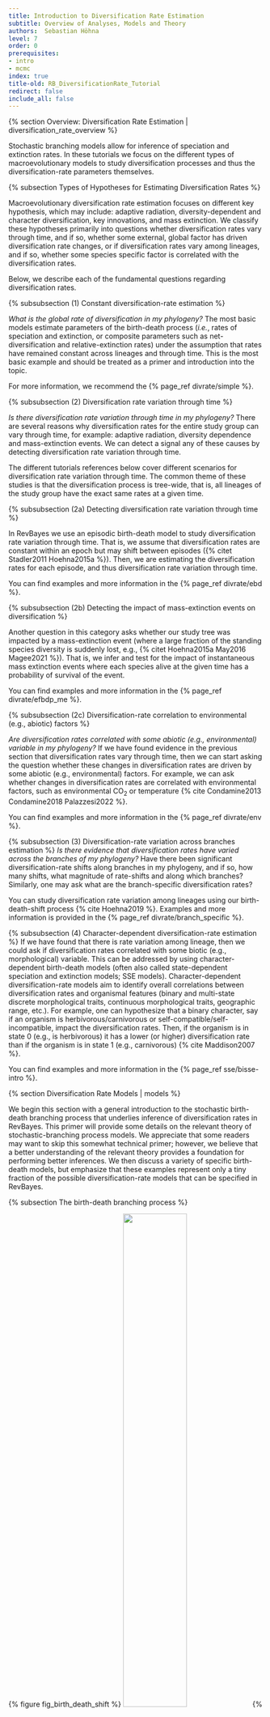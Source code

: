 ```yaml
---
title: Introduction to Diversification Rate Estimation
subtitle: Overview of Analyses, Models and Theory
authors:  Sebastian Höhna
level: 7
order: 0
prerequisites:
- intro
- mcmc
index: true
title-old: RB_DiversificationRate_Tutorial
redirect: false
include_all: false
---
```


{% section Overview: Diversification Rate Estimation | diversification_rate_overview %}


Stochastic branching models allow for inference of speciation and
extinction rates. In these tutorials we focus on the different types of macroevolutionary
models to study diversification processes and thus the
diversification-rate parameters themselves.


{% subsection Types of Hypotheses for Estimating Diversification Rates %}

Macroevolutionary diversification rate estimation focuses on different key hypothesis,
which may include:
adaptive radiation, diversity-dependent and character diversification, key innovations, and
mass extinction.
We classify these hypotheses primarily into questions whether diversification rates vary through time,
and if so, whether some external, global factor has driven diversification rate changes, or if
diversification rates vary among lineages, and if so, whether some species specific factor is correlated with
the diversification rates.

Below, we describe each of the fundamental questions regarding diversification rates.

{% subsubsection (1) Constant diversification-rate estimation %}

*What is the global rate of diversification in my phylogeny?*
The most basic models estimate parameters of the birth-death process
(*i.e.*, rates of speciation and extinction, or composite parameters
such as net-diversification and relative-extinction rates)
under the assumption that rates have remained constant across lineages and through time.
This is the most basic example and should be treated as a primer and introduction into the topic.

For more information, we recommend the {% page_ref divrate/simple %}.


{% subsubsection (2) Diversification rate variation through time %}

*Is there diversification rate variation through time in my phylogeny?*
There are several reasons why diversification rates for the entire study group can vary through time, for example:
adaptive radiation, diversity dependence and mass-extinction events.
We can detect a signal any of these causes by detecting diversification rate variation through time.

The different tutorials references below cover different scenarios for diversification rate variation through time.
The common theme of these studies is that the diversification process is tree-wide, that is,
all lineages of the study group have the exact same rates at a given time.


{% subsubsection (2a) Detecting diversification rate variation through time %}

In RevBayes we use an episodic birth-death model to study diversification rate variation through time.
That is, we assume that diversification rates are constant within an epoch but may shift between episodes ({% citet Stadler2011 Hoehna2015a %}).
Then, we are estimating the diversification rates for each episode, and thus diversification rate variation through time.

You can find examples and more information in the {% page_ref divrate/ebd %}.


{% subsubsection (2b) Detecting the impact of mass-extinction events on diversification %}

Another question in this category asks whether our study tree was impacted by a mass-extinction event
(where a large fraction of the standing species diversity is suddenly lost, e.g., {% citet Hoehna2015a May2016 Magee2021 %}).
That is, we infer and test for the impact of instantaneous mass extinction events where each species alive at the given time has a probability of survival of the event.

You can find examples and more information in the {% page_ref divrate/efbdp_me %}.


{% subsubsection (2c) Diversification-rate correlation to environmental (e.g., abiotic) factors %}

*Are diversification rates correlated with some abiotic (e.g., environmental) variable in my phylogeny?*
If we have found evidence in the previous section that diversification rates vary through time,
then we can start asking the question whether these changes in diversification
rates are driven by some abiotic (e.g., environmental) factors.
For example, we can ask whether changes in diversification rates are correlated with
environmental factors, such as environmental CO<sub>2</sub> or temperature {% cite Condamine2013 Condamine2018 Palazzesi2022 %}.

You can find examples and more information in the {% page_ref divrate/env %}.


{% subsubsection (3) Diversification-rate variation across branches estimation %}
*Is there evidence that diversification rates have varied across the branches of my phylogeny?*
Have there been significant diversification-rate shifts along branches in my phylogeny,
and if so, how many shifts, what magnitude of rate-shifts and along which branches?
Similarly, one may ask what are the branch-specific diversification rates?

You can study diversification rate variation among lineages using our birth-death-shift process {% cite Hoehna2019 %}.
Examples and more information is provided in the {% page_ref divrate/branch_specific %}.


{% subsubsection (4) Character-dependent diversification-rate estimation %}
If we have found that there is rate variation among lineage, then we could ask if
diversification rates correlated with some biotic (e.g., morphological) variable.
This can be addressed by using character-dependent birth-death models
(often also called state-dependent speciation and extinction models; SSE models).
Character-dependent diversification-rate models aim to identify
overall correlations between diversification rates and organismal
features (binary and multi-state discrete morphological traits,
continuous morphological traits, geographic range, etc.). For example,
one can hypothesize that a binary character, say if an organism is
herbivorous/carnivorous or self-compatible/self-incompatible, impact the
diversification rates. Then, if the organism is in state 0 (e.g., is herbivorous)
it has a lower (or higher) diversification rate than if the organism is in state 1 (e.g., carnivorous) {% cite Maddison2007 %}.

You can find examples and more information in the {% page_ref sse/bisse-intro %}.





{% section Diversification Rate Models | models %}


We begin this section with a general introduction to the stochastic
birth-death branching process that underlies inference of
diversification rates in RevBayes. This primer will
provide some details on the relevant theory of stochastic-branching
process models. We appreciate that some readers may want to skip this
somewhat technical primer; however, we believe that a better
understanding of the relevant theory provides a foundation for
performing better inferences. We then discuss a variety of specific
birth-death models, but emphasize that these examples represent only a
tiny fraction of the possible diversification-rate models that can be
specified in RevBayes.

{% subsection The birth-death branching process %}


{% figure fig_birth_death_shift %}
<img src="figures/BirthDeathShift.png" width="50%" height="50%" />
{% figcaption %}
A realization of the birth-death process with mass extinction.
Lineages that have no extant or sampled descendant are shown in gray and
surviving lineages are shown in a thicker black line.
{% endfigcaption %}
{% endfigure %}

Our approach is based on the *reconstructed evolutionary process*
described by {% cite Nee1994b %}; a birth-death process in which only sampled,
extant lineages are observed. Let $N(t)$ denote the number of species at
time $t$. Assume the process starts at time $t_1$ (the 'crown' age of
the most recent common ancestor of the study group, $t_\text{MRCA}$)
when there are two species. Thus, the process is initiated with two
species, $N(t_1) = 2$. We condition the process on sampling at least one
descendant from each of these initial two lineages; otherwise $t_1$
would not correspond to the $t_\text{MRCA}$ of our study group. Each
lineage evolves independently of all other lineages, giving rise to
exactly one new lineage with rate $b(t)$ and losing one existing lineage
with rate $d(t)$ ({% ref fig_birth_death_shift %} and
{% ref fig_bdp %}). Note that although each lineage evolves
independently, all lineages share both a common (tree-wide) speciation
rate $b(t)$ and a common extinction rate $d(t)$
{% cite Nee1994b Hoehna2015a %}. Additionally, at certain times,
$t_{\mathbb{M}}$, a mass-extinction event occurs and each species
existing at that time has the same probability, $\rho$, of survival.
Finally, all extinct lineages are pruned and only the reconstructed tree
remains ({% ref fig_birth_death_shift %}).

{% figure fig_bdp %}
<img src="figures/birth-death-sketch.png" width="75%" height="75%" />
{% figcaption %}
**Examples of trees produced under a birth-death process.**
The process is initiated at the first speciation event (the 'crown-age' of the MRCA)
when there are two initial lineages. At each speciation event the ancestral lineage is replaced by two
descendant lineages. At an extinction event one lineage simply
terminates. (A) A complete tree including extinct lineages. (B) The
reconstructed tree of tree from A with extinct lineages pruned away. (C)
A *uniform* subsample of the tree from B, where each species was sampled
with equal probability, $\rho$. (D) A *diversified* subsample of the
tree from B, where the species were selected so as to maximize diversity.
{% endfigcaption %}
{% endfigure %}

To condition the probability of observing the branching times on the
survival of both lineages that descend from the root, we divide by
$P(N(T) > 0 | N(0) = 1)^2$. Then, the probability density of the
branching times, $\mathbb{T}$, becomes

$$\begin{aligned}
P(\mathbb{T}) = \frac{\overbrace{P(N(T) = 1 \mid N(0) = 1)^2}^{\text{both initial lineages have one descendant}}}{ \underbrace{P(N(T) > 0 \mid N(0) = 1)^2}_{\text{both initial lineages survive}} } \times \prod_{i=2}^{n-1} \overbrace{i \times b(t_i)}^{\text{speciation rate}} \times \overbrace{P(N(T) = 1 \mid N(t_i) = 1)}^\text{lineage has one descendant},
\end{aligned}$$

and the probability density of the reconstructed tree (topology and branching times) is then

$$\begin{aligned}
P(\Psi) = \; & \frac{2^{n-1}}{n!(n-1)!} \times \left( \frac{P(N(T) = 1 \mid N(0) = 1)}{P(N(T) > 0 \mid N(0) = 1)} \right)^2 \nonumber\\
		  \; & \times \prod_{i=2}^{n-1} i \times b(t_i) \times P(N(T) = 1 \mid N(t_i) = 1)
		  \label{eq:tree_probability}
\end{aligned}$$

We can expand Equation ([eq:tree_probability]) by substituting
$P(N(T) > 0 \mid N(t) =1)^2 \exp(r(t,T))$ for
$P(N(T) = 1 \mid N(t) = 1)$, where $r(u,v) = \int^v_u d(t)-b(t)dt$; the
above equation becomes

$$\begin{aligned}
P(\Psi) = \; & \frac{2^{n-1}}{n!(n-1)!} \times \left( \frac{P(N(T) > 0 \mid N(0) =1 )^2 \exp(r(0,T))}{P(N(T) > 0 \mid N(0) = 1)} \right)^2 \nonumber\\
		  \; & \times \prod_{i=2}^{n-1} i \times b(t_i) \times P(N(T) > 0 \mid N(t_i) = 1)^2 \exp(r(t_i,T)) \nonumber\\
		= \; & \frac{2^{n-1}}{n!} \times \Big(P(N(T) > 0 \mid N(0) =1 ) \exp(r(0,T))\Big)^2 \nonumber\\
		  \; & \times \prod_{i=2}^{n-1} b(t_i) \times P(N(T) > 0 \mid N(t_i) = 1)^2 \exp(r(t_i,T)).
		\label{eq:tree_probability_substitution}
\end{aligned}$$

For a detailed description of this substitution, see {% citet Hoehna2015a %}. Additional
information regarding the underlying birth-death process can be found in
{% citet Thompson1975 %} [Equation 3.4.6] and {% citet Nee1994b %} for constant rates and
{% citet Hoehna2013 Hoehna2014a Hoehna2015a %} for arbitrary rate functions.

To compute the equation above we need to know the rate function,
$r(t,s) = \int_t^s d(x)-b(x) dx$, and the probability of survival,
$P(N(T)\!>\!0|N(t)\!=\!1)$.
{% citet Yule1925 %} and later {% citet Kendall1948 %} derived the
probability that a process survives ($N(T) > 0$) and the probability of
obtaining exactly $n$ species at time $T$ ($N(T) = n$) when the process
started at time $t$ with one species. Kendall's results were summarized
in Equation (3) and Equation (24) in {% citet Nee1994b %}

$$\begin{aligned}
P(N(T)\!>\!0|N(t)\!=\!1) & = & \left(1+\int\limits_t^{T} \bigg(\mu(s) \exp(r(t,s))\bigg) ds\right)^{-1} \label{eq:survival} \\ \nonumber \\
P(N(T)\!=\!n|N(t)\!=\!1) & = & (1-P(N(T)\!>\!0|N(t)\!=\!1)\exp(r(t,T)))^{n-1} \nonumber\\
& & \times P(N(T)\!>\!0|N(t)\!=\!1)^2 \exp(r(t,T)) \label{eq:N} %\\
%P(N(T)\!=\!1|N(t)\!=\!1) & = & P(N(T)\!>\!0|N(t)\!=\!1)^2 \exp(r(t,T)) \label{eq:1}
\end{aligned}$$

An overview for different diversification models is given in {% citet Hoehna2015a %}.

{% aside Phylogenetic trees as observations %}
The branching processes used here describe probability distributions on
phylogenetic trees. This probability distribution can be used to infer
diversification rates given an “observed” phylogenetic tree. In reality
we never observe a phylogenetic tree itself. Instead, phylogenetic trees
themselves are estimated from actual observations, such as DNA
sequences. These phylogenetic tree estimates, especially the divergence
times, can have considerable uncertainty associated with them. Thus, the
correct approach for estimating diversification rates is to include the
uncertainty in the phylogeny by, for example, jointly estimating the
phylogeny and diversification rates. For the simplicity of the following
tutorials, we take a shortcut and assume that we know the phylogeny
without error. For publication quality analysis you should always
estimate the diversification rates jointly with the phylogeny and
divergence times.
{% endaside %}
